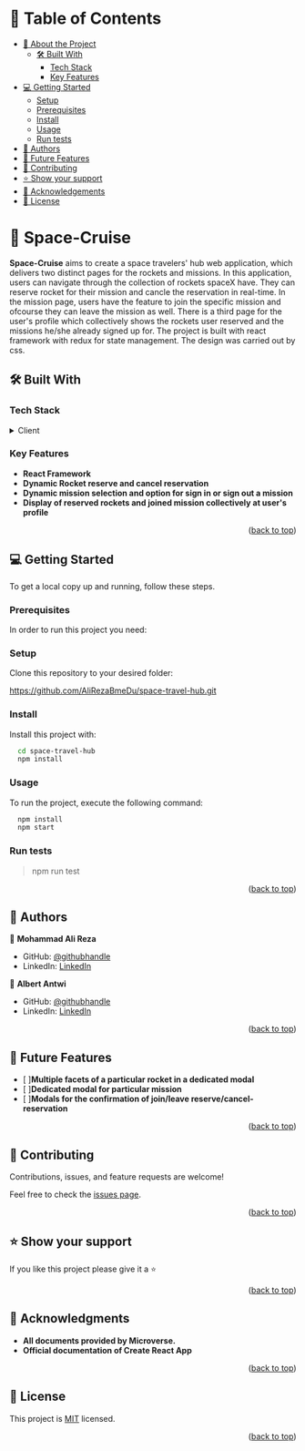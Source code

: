 <a name="readme-top"></a>

<!-- TABLE OF CONTENTS -->

# 📗 Table of Contents

- [📖 About the Project](#about-project)
  - [🛠 Built With](#built-with)
    - [Tech Stack](#tech-stack)
    - [Key Features](#key-features)
- [💻 Getting Started](#getting-started)
  - [Setup](#setup)
  - [Prerequisites](#prerequisites)
  - [Install](#install)
  - [Usage](#usage)
  - [Run tests](#run-tests)
- [👥 Authors](#authors)
- [🔭 Future Features](#future-features)
- [🤝 Contributing](#contributing)
- [⭐️ Show your support](#support)
- [🙏 Acknowledgements](#acknowledgements)
- [📝 License](#license)

<!-- PROJECT DESCRIPTION -->

# 📖 Space-Cruise <a name="about-project"></a>

**Space-Cruise** aims to create a space travelers' hub web application, which delivers two distinct pages for the rockets and missions. In this application, users can navigate through the collection of rockets spaceX have. They can reserve rocket for their mission  and cancle the reservation in real-time. In the mission page, users have the feature to join the specific mission and ofcourse they can leave the mission as well. There is a third page for the user's profile which collectively shows the rockets user reserved and the missions he/she already signed up for. The project is built with react framework with redux for state management. The design was carried out by css.

## 🛠 Built With <a name="built-with"></a>

### Tech Stack <a name="tech-stack"></a>

<details>
  <summary>Client</summary>
  <ul>
    <li><a href="https://html.com/html5/">
      HTML
      </a>
    </li>
    <li><a href="https://css3.com">
      CSS
      </a>
    </li>
    <li><a href="https://www.javascript.com/">
      React
      </a>
    </li>
  </ul>
</details>

<!-- Features -->

### Key Features <a name="key-features"></a>

- **React Framework**
- **Dynamic Rocket reserve and cancel reservation**
- **Dynamic mission selection and option for sign in or sign out a mission**
- **Display of reserved rockets and joined mission collectively at user's profile**

<p align="right">(<a href="#readme-top">back to top</a>)</p>

<!-- GETTING STARTED -->

## 💻 Getting Started <a name="getting-started"></a>

To get a local copy up and running, follow these steps.

### Prerequisites

In order to run this project you need:

### Setup

Clone this repository to your desired folder:

https://github.com/AliRezaBmeDu/space-travel-hub.git


### Install

Install this project with: 

```sh
  cd space-travel-hub
  npm install
```

### Usage

To run the project, execute the following command:

```sh
  npm install
  npm start
```

### Run tests

> npm run test


<p align="right">(<a href="#readme-top">back to top</a>)</p>

<!-- AUTHORS -->

## 👥 Authors <a name="authors"></a>

👤 **Mohammad Ali Reza**

- GitHub: [@githubhandle](https://github.com/AliRezaBmeDu)
- LinkedIn: [LinkedIn](https://www.linkedin.com/in/mohammad-ali-reza-389717102/)

👤 **Albert Antwi**

- GitHub: [@githubhandle](https://github.com/albertkantwi)
- LinkedIn: [LinkedIn](https://www.linkedin.com/in/albertkantwi)
<p align="right">(<a href="#readme-top">back to top</a>)</p>

<!-- FUTURE FEATURES -->

## 🔭 Future Features <a name="future-features"></a>

- [ ]**Multiple facets of a particular rocket in a dedicated modal**
- [ ]**Dedicated modal for particular mission**
- [ ]**Modals for the confirmation of join/leave reserve/cancel-reservation**


<p align="right">(<a href="#readme-top">back to top</a>)</p>

<!-- CONTRIBUTING -->

## 🤝 Contributing <a name="contributing"></a>

Contributions, issues, and feature requests are welcome!

Feel free to check the [issues page](https://github.com/AliRezaBmeDu/space-travel-hub/issues).

<p align="right">(<a href="#readme-top">back to top</a>)</p>

<!-- SUPPORT -->

## ⭐️ Show your support <a name="support"></a>

If you like this project please give it a ⭐️  

<p align="right">(<a href="#readme-top">back to top</a>)</p>


<!-- ACKNOWLEDGEMENTS -->

## 🙏 Acknowledgments <a name="acknowledgements"></a>

- **All documents provided by Microverse.**
- **Official documentation of Create React App**


<p align="right">(<a href="#readme-top">back to top</a>)</p>


<!-- LICENSE -->

## 📝 License <a name="license"></a>

This project is [MIT](./LICENSE) licensed.

<p align="right">(<a href="#readme-top">back to top</a>)</p>